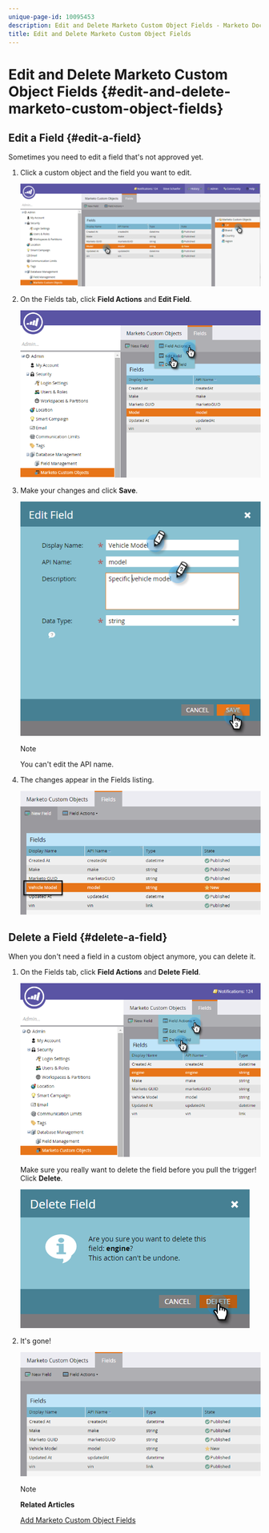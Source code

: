 ```yaml
---
unique-page-id: 10095453
description: Edit and Delete Marketo Custom Object Fields - Marketo Docs - Product Documentation
title: Edit and Delete Marketo Custom Object Fields
---
```


# Edit and Delete Marketo Custom Object Fields {#edit-and-delete-marketo-custom-object-fields}

## Edit a Field {#edit-a-field}

Sometimes you need to edit a field that's not approved yet.

1. Click a custom object and the field you want to edit.

   ![](assets/image2015-10-2-10-3a55-3a1.png)

1. On the Fields tab, click **Field Actions** and **Edit Field**.

   ![](assets/image2015-10-2-10-3a53-3a26.png)

1. Make your changes and click **Save**.

   ![](assets/image2015-10-2-10-3a58-3a56.png)

   >[!NOTE]
   >
   >You can't edit the API name.

1. The changes appear in the Fields listing.

   ![](assets/image2015-10-2-11-3a1-3a13.png)

## Delete a Field {#delete-a-field}

When you don't need a field in a custom object anymore, you can delete it.

1. On the Fields tab, click **Field Actions** and **Delete Field**.

   ![](assets/image2015-10-2-11-3a11-3a20.png)

   Make sure you really want to delete the field before you pull the trigger! Click **Delete**.

   ![](assets/image2015-10-2-11-3a14-3a5.png)

1. It's gone!

   ![](assets/image2015-10-2-11-3a15-3a48.png)

   >[!NOTE]
   >
   >**Related Articles**
   >
   >
   >[Add Marketo Custom Object Fields](add-marketo-custom-object-fields.md)

